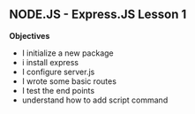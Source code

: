 ## NODE.JS - Express.JS Lesson 1


**Objectives**
- I initialize a new package
- i install express
- I configure server.js
- I wrote some basic routes
- I test the end points
- understand how to add script command